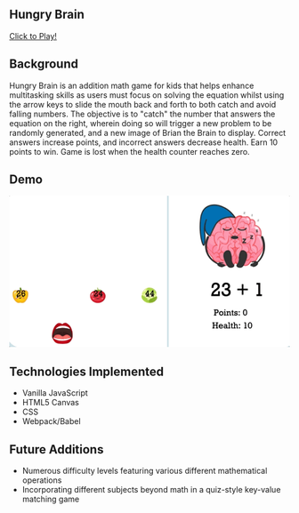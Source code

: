 ## Hungry Brain

[Click to Play!](https://d-tamang.github.io/hungry-brain/)

## Background

Hungry Brain is an addition math game for kids that helps enhance multitasking skills as users must focus on solving the equation whilst using the arrow keys to slide the mouth back and forth to both catch and avoid falling numbers. The objective is to "catch" the number that answers the equation on the right, wherein doing so will trigger a new problem to be randomly generated, and a new image of Brian the Brain to display. Correct answers increase points, and incorrect answers decrease health. Earn 10 points to win. Game is lost when the health counter reaches zero.

## Demo

![](./src/assets/images/demo.gif)

## Technologies Implemented

  - Vanilla JavaScript
  - HTML5 Canvas
  - CSS
  - Webpack/Babel
  
 ## Future Additions
  - Numerous difficulty levels featuring various different mathematical operations
  - Incorporating different subjects beyond math in a quiz-style key-value matching game
